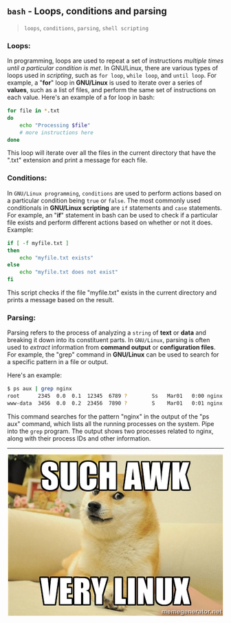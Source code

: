 ## `bash` - Loops, conditions and parsing

> `loops`, `conditions`, `parsing`, `shell scripting`

### Loops:
In programming, loops are used to repeat a set of instructions *multiple times until a particular condition is met*. In GNU/Linux, there are various types of loops used in *scripting*, such as `for loop`, `while loop`, and `until loop`.
For example, a "**for**" loop in **GNU/Linux** is used to iterate over a series of **values**, such as a list of files, and perform the same set of instructions on each value. Here's an example of a for loop in bash:
```bash
for file in *.txt
do
    echo "Processing $file"
    # more instructions here
done
```
This loop will iterate over all the files in the current directory that have the ".txt" extension and print a message for each file.


### Conditions:
In `GNU/Linux programming`, `conditions` are used to perform actions based on a particular condition being `true` or `false`. The most commonly used conditionals in **GNU/Linux scripting** are `if` statements and `case` statements.
For example, an "**if**" statement in bash can be used to check if a particular file exists and perform different actions based on whether or not it does. Example:
```bash
if [ -f myfile.txt ]
then
    echo "myfile.txt exists"
else
    echo "myfile.txt does not exist"
fi
```
This script checks if the file "myfile.txt" exists in the current directory and prints a message based on the result.


### Parsing:
Parsing refers to the process of analyzing a `string` of **text** or **data** and breaking it down into its constituent parts. In `GNU/Linux`, parsing is often used to *extract* information from **command output** or **configuration files**.
For example, the "grep" command in **GNU/Linux** can be used to search for a specific pattern in a file or output.

Here's an example:
```bash
$ ps aux | grep nginx
root      2345  0.0  0.1  12345  6789 ?        Ss   Mar01   0:00 nginx: master process /usr/sbin/nginx
www-data  3456  0.0  0.2  23456  7890 ?        S    Mar01   0:01 nginx: worker process
```
This command searches for the pattern "nginx" in the output of the "ps aux" command, which lists all the running processes on the system. Pipe into the `grep` program. The output shows two processes related to nginx, along with their process IDs and other information.

---
<div align="center">
 <img src="./img/such_awk.jpg" />
</div>
